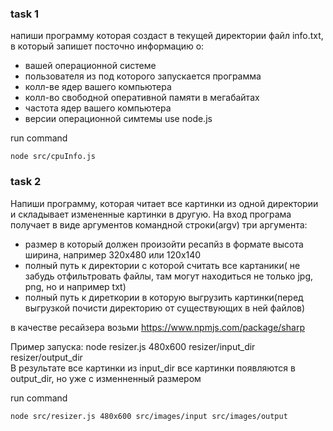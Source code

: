 ### task 1

напиши программу которая создаст в текущей директории файл info.txt, в который запишет посточно информацию о:

- вашей операционной системе
- пользователя из под которого запускается программа
- колл-ве ядер вашего компьютера
- колл-во свободной оперативной памяти в мегабайтах
- частота ядер вашего компьютера
- версии операционной симтемы
  use node.js

run command

```
node src/cpuInfo.js
```

### task 2

Напиши программу, которая читает все картинки из одной директории и складывает измененные картинки в другую.
На вход програма получает в виде аргументов командной строки(argv) три аргумента:

- размер в который должен произойти ресапйз в формате высота ширина, например 320x480 или 120x140
- полный путь к директории с которой считать все картаники( не забудь отфильтровать файлы, там могут находиться не только jpg, png, но и например txt)
- полный путь к диреткории в которую выгрузить картинки(перед выгрузкой почисти директорию от существующих в ней файлов)

в качестве ресайзера возьми https://www.npmjs.com/package/sharp

Пример запуска: node resizer.js 480x600 resizer/input_dir resizer/output_dir  
В результате все картинки из input_dir все картинки появляются в output_dir, но уже с изменненный размером

run command

```
node src/resizer.js 480x600 src/images/input src/images/output
```

